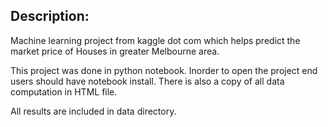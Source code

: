 
## Description:

Machine learning project from kaggle dot com which helps predict the market price of Houses in greater Melbourne area.

This project was done in python notebook. Inorder to open the project end users should have notebook install. There is also a copy of all data computation in HTML file.

All results are included in data directory. 



  
